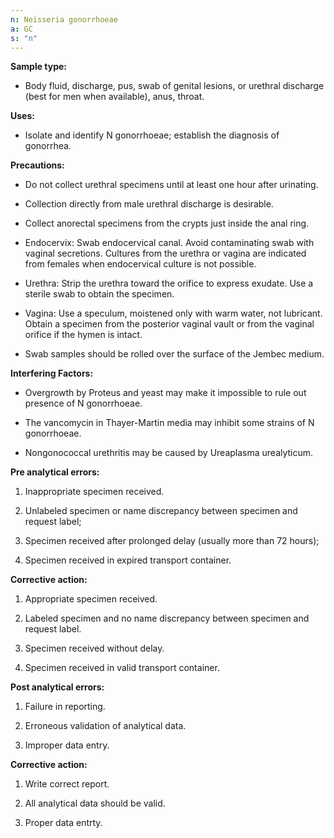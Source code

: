 ```yaml
---
n: Neisseria gonorrhoeae
a: GC
s: "n"
---
```



__Sample type:__

-	Body fluid, discharge, pus, swab of genital lesions, or urethral discharge (best for men when available), anus, throat.

__Uses:__

-	Isolate and identify N gonorrhoeae; establish the diagnosis of gonorrhea.

__Precautions:__

-	Do not collect urethral specimens until at least one hour after urinating. 

-	Collection directly from male urethral discharge is desirable. 

-	Collect anorectal specimens from the crypts just inside the anal ring.

-	Endocervix: Swab endocervical canal. Avoid contaminating swab with vaginal secretions. Cultures from the urethra or vagina are indicated from females when endocervical culture is not possible.

-	Urethra: Strip the urethra toward the orifice to express exudate. Use a sterile swab to obtain the specimen.

-	Vagina: Use a speculum, moistened only with warm water, not lubricant. Obtain a specimen from the posterior vaginal vault or from the vaginal orifice if the hymen is intact.

-	Swab samples should be rolled over the surface of the Jembec medium.

__Interfering Factors:__

-	Overgrowth by Proteus and yeast may make it impossible to rule out presence of N gonorrhoeae. 

-	The vancomycin in Thayer-Martin media may inhibit some strains of N gonorrhoeae. 

-	Nongonococcal urethritis may be caused by Ureaplasma urealyticum.

__Pre analytical errors:__

1.	Inappropriate specimen received.

2.	Unlabeled specimen or name discrepancy between specimen and request label;

3.	Specimen received after prolonged delay (usually more than 72 hours); 

4.	Specimen received in expired transport container.

__Corrective action:__

1.	Appropriate specimen received.

2.	Labeled specimen and no name discrepancy between specimen and request label.

3.	Specimen received without delay.

4.	Specimen received in valid transport container.

__Post analytical errors:__

1.	Failure in reporting. 

2.	Erroneous validation of analytical data.

3.	Improper data entry.

__Corrective action:__

1.	Write correct report.

2.	All analytical data should be valid.

3.	Proper data entrty.
